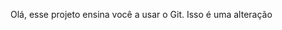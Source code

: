 <!-- instrução e informações que não fica no código- me leia[
    master- dentro da branch- quando cria o repositório ela é criada automaticamente.
    commit- versões que fazemos do nosso arquivo para poder editar
    git init- para criar um repositório
    git add- colocou o nome do arquivo, para colocar o arquivo criado dentro da área de staging
    git commit -m = mensagem do commit para de fato comitar.
    master- main (estão migrando para nova nomenclatura) ($ git branch -M "main")
    branch- ramificação do projeto
    
] -->

Olá, esse projeto ensina você a usar o Git.
Isso é uma alteração